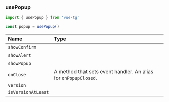 ### usePopup

```ts
import { usePopup } from 'vue-tg'

const popup = usePopup()
```

| Name               | Type                                                                                                                |
| :----------------- | :------------------------------------------------------------------------------------------------------------------ |
| `showConfirm`      | <!--@include: @/generated/WebApp-showConfirm.md --><br/><Badge type="info" text="⭐️ async" />                        |
| `showAlert`        | <!--@include: @/generated/WebApp-showAlert.md --><br/><Badge type="info" text="⭐️ async" />                          |
| `showPopup`        | <!--@include: @/generated/WebApp-showPopup.md --><br/><Badge type="info" text="⭐️ async" />                          |
| `onClose`          | <Badge type="tip" text="Bot API 6.2+" /> A method that sets event handler. An alias for <code>onPopupClosed</code>. |
| `version`          | <!--@include: @/generated/WebApp-version.md -->                                                                     |
| `isVersionAtLeast` | <!--@include: @/generated/WebApp-isVersionAtLeast.md -->                                                            |
